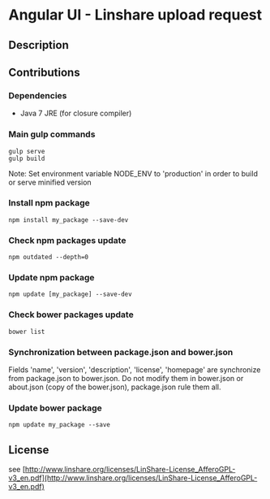 # Angular UI - Linshare upload request

## Description

## Contributions

### Dependencies

 * Java 7 JRE (for closure compiler)

### Main gulp commands
```
gulp serve
gulp build
```

Note: Set environment variable NODE_ENV to 'production' in order to build or serve minified version

### Install npm package

```
npm install my_package --save-dev
```

### Check npm packages update

```
npm outdated --depth=0
```

### Update npm package

```
npm update [my_package] --save-dev
```

### Check bower packages update

```
bower list
```

### Synchronization between package.json and bower.json
Fields 'name', 'version', 'description', 'license', 'homepage' are synchronize from package.json to bower.json.
Do not modify them in bower.json or about.json (copy of the bower.json), package.json rule them all.

### Update bower package

```
npm update my_package --save
```

## License
see [http://www.linshare.org/licenses/LinShare-License_AfferoGPL-v3_en.pdf](http://www.linshare.org/licenses/LinShare-License_AfferoGPL-v3_en.pdf)
